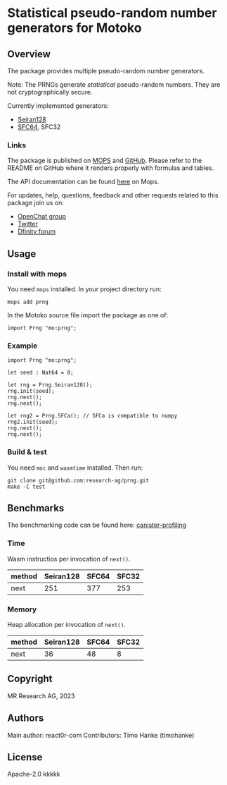 # Statistical pseudo-random number generators for Motoko

## Overview

The package provides multiple pseudo-random number generators.

Note: The PRNGs generate _statistical_ pseudo-random numbers. They are not cryptographically secure.

Currently implemented generators:
* [Seiran128](https://github.com/andanteyk/prng-seiran)
* [SFC64](https://numpy.org/doc/stable/reference/random/bit_generators/sfc64.html), SFC32

### Links

The package is published on [MOPS](https://mops.one/prng) and [GitHub](https://github.com/research-ag/prng).
Please refer to the README on GitHub where it renders properly with formulas and tables.

The API documentation can be found [here](https://mops.one/prng/docs/lib) on Mops.

For updates, help, questions, feedback and other requests related to this package join us on:

* [OpenChat group](https://oc.app/2zyqk-iqaaa-aaaar-anmra-cai)
* [Twitter](https://twitter.com/mr_research_ag)
* [Dfinity forum](https://forum.dfinity.org/)

## Usage

### Install with mops

You need `mops` installed. In your project directory run:
```
mops add prng
```

In the Motoko source file import the package as one of:
```
import Prng "mo:prng";
```

### Example

```
import Prng "mo:prng";

let seed : Nat64 = 0;

let rng = Prng.Seiran128();
rng.init(seed);
rng.next();
rng.next();

let rng2 = Prng.SFCa(); // SFCa is compatible to numpy
rng2.init(seed);
rng.next();
rng.next();
```

### Build & test

You need `moc` and `wasmtime` installed.
Then run:
```
git clone git@github.com:research-ag/prng.git
make -C test
```

## Benchmarks

The benchmarking code can be found here: [canister-profiling](https://github.com/research-ag/canister-profiling)

### Time

Wasm instructios per invocation of `next()`.

|method|Seiran128|SFC64|SFC32|
|---|---|---|---|
|next|251|377|253|

### Memory

Heap allocation per invocation of `next()`.
 
|method|Seiran128|SFC64|SFC32|
|---|---|---|---|
|next|36|48|8|

## Copyright

MR Research AG, 2023
## Authors

Main author: react0r-com 
Contributors: Timo Hanke (timohanke) 
## License 

Apache-2.0
kkkkk